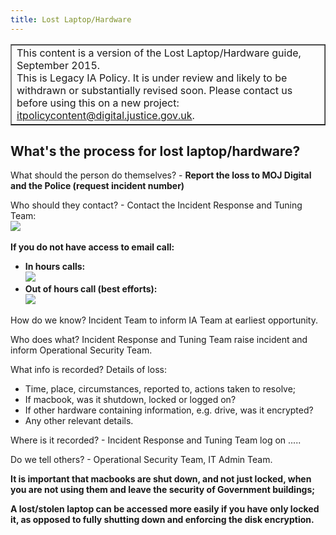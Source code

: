 ```yaml
---
title: Lost Laptop/Hardware
---
```


<table border='1'>
<tr>
<td>This content is a version of the Lost Laptop/Hardware guide, September 2015.<br/>
This is Legacy IA Policy. It is under review and likely to be withdrawn or substantially revised soon. Please contact us before using this on a new project: <a href="mailto:itpolicycontent@digital.justice.gov.uk?subject=lost-laptop-hardware">itpolicycontent@digital.justice.gov.uk</a>.</td>
</tr>
</table>

## What's the process for lost laptop/hardware?
 
What should the person do themselves? -  **Report the loss to MOJ Digital and the Police (request incident number)**

Who should they contact? - Contact the Incident Response and Tuning Team:<br/>
![](https://intranet.justice.gov.uk/app/uploads/2018/01/3ab6c2967979a0681cbd8a512f45bbb9.gif)&nbsp;

**If you do not have access to email call:**

<ul>
<li><b>In hours calls:</b><br/><img src="https://intranet.justice.gov.uk/app/uploads/2018/01/b6671e8f462bb54587f54b1738e23699.gif">&nbsp;</li>
<li><b>Out of hours call (best efforts):</b><br/><img src="https://intranet.justice.gov.uk/app/uploads/2018/01/5a456037048cd81f7e65596ae2eb165d.gif">&nbsp;</li>
</ul>

How do we know? Incident Team to inform IA Team at earliest opportunity.

Who does what? Incident Response and Tuning Team raise incident and inform Operational Security Team.

What info is recorded? Details of loss:

*   Time, place, circumstances, reported to, actions taken to resolve;
*   If macbook, was it shutdown, locked or logged on?
*   If other hardware containing information, e.g. drive, was it encrypted?
*   Any other relevant details.

Where is it recorded? - Incident Response and Tuning Team log on .....

Do we tell others? - Operational Security Team, IT Admin Team.

**It is important that macbooks are shut down, and not just locked, when you are not using them and leave the security of Government buildings;**

**A lost/stolen laptop can be accessed more easily if you have only locked it, as opposed to fully shutting down and enforcing the disk encryption.**